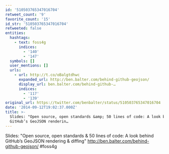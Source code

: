 ```yaml
---
id: '510503765347016704'
retweet_count: '9'
favorite_count: '15'
id_str: '510503765347016704'
retweeted: false
entities:
  hashtags:
    - text: foss4g
      indices:
        - '140'
        - '147'
  symbols: []
  user_mentions: []
  urls:
    - url: http://t.co/oBalgtdhwc
      expanded_url: http://ben.balter.com/behind-github-geojson/
      display_url: ben.balter.com/behind-github-…
      indices:
        - '117'
        - '139'
original_url: https://twitter.com/benbalter/status/510503765347016704
date: '2014-09-12T19:02:37.000Z'
title: >-
  Slides: "Open source, open standards &amp; 50 lines of code: A look behind
  GitHub’s GeoJSON renderin…
---
```


Slides: "Open source, open standards &amp; 50 lines of code: A look behind GitHub’s GeoJSON rendering &amp; diffing" http://ben.balter.com/behind-github-geojson/ #foss4g